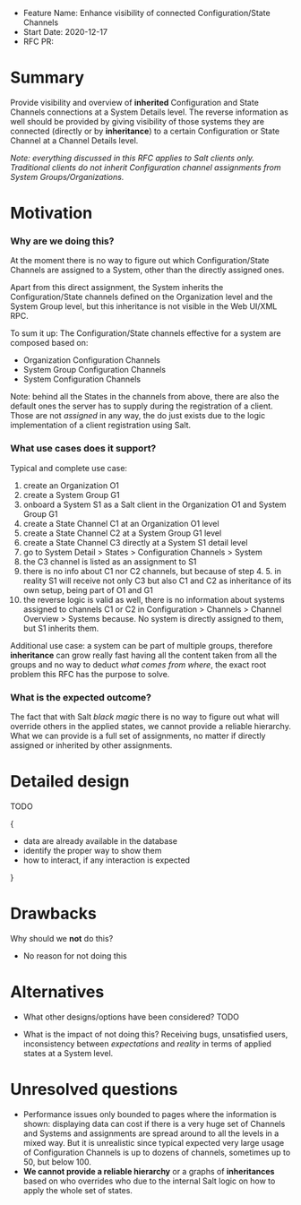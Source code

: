 - Feature Name: Enhance visibility of connected Configuration/State Channels
- Start Date: 2020-12-17
- RFC PR: 

# Summary
[summary]: #summary

Provide visibility and overview of **inherited** Configuration and State Channels connections at a System Details level. The reverse information as well should be provided by giving visibility of those systems they are connected (directly or by **inheritance**) to a certain Configuration or State Channel at a Channel Details level.

*Note: everything discussed in this RFC applies to Salt clients only. Traditional clients do not inherit Configuration channel assignments from System Groups/Organizations.*


# Motivation
[motivation]: #motivation

### Why are we doing this?

At the moment there is no way to figure out which Configuration/State Channels are assigned to a System, other than the directly assigned ones.

Apart from this direct assignment, the System inherits the Configuration/State channels defined on the Organization level and the System Group level, but this inheritance is not visible in the Web UI/XML RPC.

To sum it up: The Configuration/State channels effective for a system are composed based on:

  + Organization Configuration Channels
  + System Group Configuration Channels
  + System Configuration Channels

Note: behind all the States in the channels from above, there are also the default ones the server has to supply during the registration of a client. Those are not *assigned* in any way, the do just exists due to the logic implementation of a client registration using Salt.

### What use cases does it support?

Typical and complete use case:

1. create an Organization O1
2. create a System Group G1
3. onboard a System S1 as a Salt client in the Organization O1 and System Group G1
4. create a State Channel C1 at an Organization O1 level
5. create a State Channel C2 at a System Group G1 level
6. create a State Channel C3 directly at a System S1 detail level
7. go to System Detail > States > Configuration Channels > System
8. the C3 channel is listed as an assignment to S1
9. there is no info about C1 nor C2 channels, but because of step 4. 5. in reality S1 will receive not only C3 but also C1 and C2 as inheritance of its own setup, being part of O1 and G1
10. the reverse logic is valid as well, there is no information about systems assigned to channels C1 or C2 in Configuration > Channels > Channel Overview > Systems because. No system is directly assigned to them, but S1 inherits them.

Additional use case: a system can be part of multiple groups, therefore **inheritance** can grow really fast having all the content taken from all the groups and no way to deduct *what comes from where*, the exact root problem this RFC has the purpose to solve.


### What is the expected outcome?

The fact that with Salt *black magic* there is no way to figure out what will override others in the applied states, we cannot provide a reliable hierarchy.
What we can provide is a full set of assignments, no matter if directly assigned or inherited by other assignments.

# Detailed design
[design]: #detailed-design

TODO

{
  - data are already available in the database
  - identify the proper way to show them
  - how to interact, if any interaction is expected

}


# Drawbacks
[drawbacks]: #drawbacks

Why should we **not** do this?

- No reason for not doing this

# Alternatives
[alternatives]: #alternatives

- What other designs/options have been considered?
TODO

- What is the impact of not doing this?
Receiving bugs, unsatisfied users, inconsistency between *expectations* and *reality* in terms of applied states at a System level.

# Unresolved questions
[unresolved]: #unresolved-questions

- Performance issues only bounded to pages where the information is shown: displaying data can cost if there is a very huge set of Channels and Systems and assignments are spread around to all the levels in a mixed way. But it is unrealistic since typical expected very large usage of Configuration Channels is up to dozens of channels, sometimes up to 50, but below 100.
- **We cannot provide a reliable hierarchy** or a graphs of **inheritances** based on who overrides who due to the internal Salt logic on how to apply the whole set of states.
